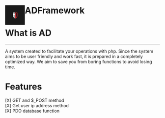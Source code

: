 <h1>ADFramework <img src="https://github.com/nypex5710/ADFramework/blob/master/image/logo.jpg" height="64" width="64" align="left"></h1>

# What is AD
<hr>
<p>A system created to facilitate your operations with php. Since the system aims to be user friendly and work fast, it is prepared in a completely optimized way. We aim to save you from boring functions to avoid losing time.</p>

# Features

[X] GET and $_POST method<br>
[X] Get user ip address method<br>
[X] PDO database function
